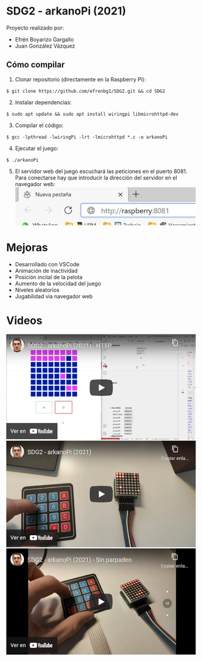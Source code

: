 # SDG2 - arkanoPi (2021)

Proyecto realizado por:

 - Efrén Boyarizo Gargallo
 - Juan González Vázquez

## Cómo compilar

 1. Clonar repositorio (directamente en la Raspberry Pi):
```console
$ git clone https://github.com/efrenbg1/SDG2.git && cd SDG2
```
 2. Instalar dependencias:
```console
$ sudo apt update && sudo apt install wiringpi libmicrohttpd-dev
```
 3. Compilar el código:
```console
$ gcc -lpthread -lwiringPi -lrt -lmicrohttpd *.c -o arkanoPi
```
 4. Ejecutar el juego:
```console
$ ./arkanoPi
```
 5. El servidor web del juego escuchará las peticiones en el puerto 8081. Para conectarse hay que introducir la dirección del servidor en el navegador web:
 ![8081](/images/url.png)

# Mejoras

 - Desarrollado con VSCode
 - Animación de inactividad
 - Posición inciial de la pelota
 - Aumento de la velocidad del juego
 - Niveles aleatorios
 - Jugabilidad vía navegador web

# Videos
[![SDG2 - arkanoPi (2021) - HTTP](/images/youtube3.png)](https://youtu.be/s7bFaaa1dQc "SDG2 - arkanoPi (2021) - HTTP")
[![SDG2 - arkanoPi (2021)](/images/youtube1.png)](https://youtu.be/xqU5KDnA7Vo "SDG2 - arkanoPi (2021)")
[![SDG2 - arkanoPi (2021) - Sin parpadeo](/images/youtube2.png)](https://youtu.be/3kmyAcbGGjY "SDG2 - arkanoPi (2021) - Sin parpadeo")

